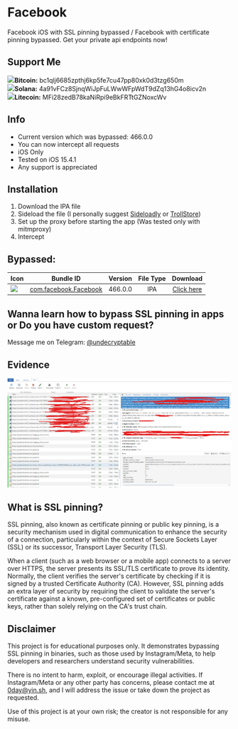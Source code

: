 # Facebook

Facebook iOS with SSL pinning bypassed / Facebook with certificate pinning bypassed.
Get your private api endpoints now!

## Support Me
<img src="https://cdn-icons-png.flaticon.com/512/5968/5968260.png" width="20">**Bitcoin:** bc1qlj6685zpthj6kp5fe7cu47pp80xk0d3tzg650m   
<img src="https://upload.wikimedia.org/wikipedia/en/thumb/b/b9/Solana_logo.png/252px-Solana_logo.png" width="20">**Solana:** 4a91vFCz8SjnqWiJpFuLWwWFpWdT9dZq13hG4o8icv2n   
<img src="https://cdn.freebiesupply.com/logos/large/2x/litecoin-logo-png-transparent.png" width="20">**Litecoin:** MFi28zedB78kaNiRpi9eBkFRTtGZNoxcWv   

## Info

- Current version which was bypassed: 466.0.0
- You can now intercept all requests
- iOS Only
- Tested on iOS 15.4.1
- Any support is appreciated
 
## Installation
1. Download the IPA file
2. Sideload the file (I personally suggest [Sideloadly](https://sideloadly.io/) or [TrollStore](https://github.com/opa334/TrollStore))
3. Set up the proxy before starting the app (Was tested only with mitmproxy)
4. Intercept

## Bypassed:

| Icon | Bundle ID | Version | File Type | Download |
| ------------------ |:------:|:------:|:------:|:------:|
| <img src="https://pngimg.com/uploads/facebook_logos/facebook_logos_PNG19753.png" width="20">| [com.facebook.Facebook](https://github.com/culturally/Facebook-iOS-SSL-pinning-bypass/releases/download/466.0.0/Facebook466.0.0.ipa) | 466.0.0 | IPA | [Click here](https://github.com/culturally/Facebook-iOS-SSL-pinning-bypass/releases/download/466.0.0/Facebook466.0.0.ipa) |





## Wanna learn how to bypass SSL pinning in apps or Do you have custom request?
Message me on Telegram: [@undecryptable](https://t.me/undecryptable)

## Evidence

![](https://github.com/culturally/Facebook-iOS-SSL-pinning-bypass/blob/main/Screenshot%202024-06-12.png)

## What is SSL pinning?

SSL pinning, also known as certificate pinning or public key pinning, is a security mechanism used in digital communication to enhance the security of a connection, particularly within the context of Secure Sockets Layer (SSL) or its successor, Transport Layer Security (TLS).

When a client (such as a web browser or a mobile app) connects to a server over HTTPS, the server presents its SSL/TLS certificate to prove its identity. Normally, the client verifies the server's certificate by checking if it is signed by a trusted Certificate Authority (CA). However, SSL pinning adds an extra layer of security by requiring the client to validate the server's certificate against a known, pre-configured set of certificates or public keys, rather than solely relying on the CA's trust chain.


## Disclaimer
This project is for educational purposes only. It demonstrates bypassing SSL pinning in binaries, such as those used by Instagram/Meta, to help developers and researchers understand security vulnerabilities.

There is no intent to harm, exploit, or encourage illegal activities. If Instagram/Meta or any other party has concerns, please contact me at 0day@yin.sh, and I will address the issue or take down the project as requested.

Use of this project is at your own risk; the creator is not responsible for any misuse.
